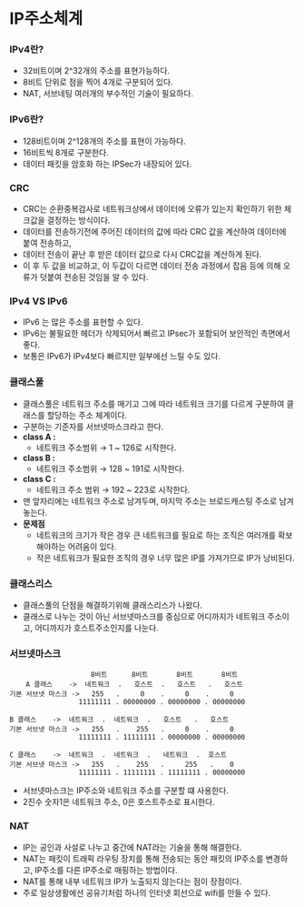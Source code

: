 # IP주소체계

### IPv4란?

- 32비트이며 2^32개의 주소를 표현가능하다.
- 8비트 단위로 점을 찍어 4개로 구분되어 있다.
- NAT, 서브네팅 여러개의 부수적인 기술이 필요하다.

### IPv6란?

- 128비트이며 2^128개의 주소를 표현이 가능하다.
- 16비트씩 8개로 구분한다.
- 데이터 패킷을 암호화 하는 IPSec가 내장되어 있다.

### CRC

- CRC는 순환중복검사로 네트워크상에서 데이터에 오류가 있는지 확인하기 위한 체크값을 결정하는 방식이다.
- 데이터를 전송하기전에 주어진 데이터의 값에 따라 CRC 값을 계산하여 데이터에 붙여 전송하고,
- 데이터 전송이 끝난 후 받은 데이터 값으로 다시 CRC값을 계산하게 된다.
- 이 후 두 값을 비교하고, 이 두값이 다르면 데이터 전송 과정에서 잡음 등에 의해 오류가 덧붙여 전송된 것임을 알 수 있다.

### IPv4  VS  IPv6

- IPv6 는 많은 주소를 표현할 수 있다.
- IPv6는 불필요한 헤더가 삭제되어서 빠르고 IPsec가 포함되어 보안적인 측면에서 좋다.
- 보통은 IPv6가 IPv4보다 빠르지만 일부에선 느릴 수도 있다.

### 클래스풀

- 클래스풀은 네트워크 주소를 매기고 그에 따라 네트워크 크기를 다르게 구분하여 클래스를 할당하는 주소 체계이다.
- 구분하는 기준자를 서브넷마스크라고 한다.
- **class A :**
    - 네트워크 주소범위 → 1 ~ 126로 시작한다.
- **class B :**
    - 네트워크 주소범위 → 128 ~ 191로 시작한다.
- **class C :**
    - 네트워크 주소 범위 → 192 ~ 223로 시작한다.
- 맨 앞자리에는 네트워크 주소로 남겨두며, 마지막 주소는 브로드캐스팅 주소로 남겨놓는다.
- **문제점**
    - 네트워크의 크기가 작은 경우 큰 네트워크를 필요로 하는 조직은 여러개를 확보해야하는 어려움이 있다.
    - 작은 네트워크가 필요한 조직의 경우 너무 많은 IP를 가져가므로 IP가 낭비된다.

### 클래스리스

- 클래스풀의 단점을 해결하기위해 클래스리스가 나왔다.
- 클래스로 나누는 것이 아닌 서브넷마스크를 중심으로 어디까지가 네트워크 주소이고, 어디까지가 호스트주소인지를 나눈다.

### 서브넷마스크

```
                    8비트      8비트       8비트       8비트
    A 클래스    ->  네트워크  .   호스트  .   호스트   .   호스트
기본 서브넷 마스크 ->   255   .     0    .     0    .     0
                 11111111 . 00000000 . 00000000 . 00000000    

B 클래스    ->  네트워크  .  네트워크  .   호스트   .   호스트
기본 서브넷 마스크 ->   255   .    255   .     0    .     0
                 11111111 . 11111111 . 00000000 . 00000000    

C 클래스    ->  네트워크  .  네트워크  .   네트워크  .  호스트
기본 서브넷 마스크 ->   255   .    255   .     255   .    0
                 11111111 . 11111111 . 11111111 . 00000000
```

- 서브넷마스크는 IP주소와 네트워크 주소를 구분할 떄 사용한다.
- 2진수 숫자1은 네트워크 주소, 0은 호스트주소로 표시한다.

### NAT

- IP는 공인과 사설로 나누고 중간에 NAT라는 기술을 통해 해결한다.
- NAT는 패킷이 트래픽 라우팅 장치를 통해 전송되는 동안 패킷의 IP주소를 변경하고, IP주소를 다른 IP주소로 매핑하는 방법이다.
- NAT를 통해 내부 네트워크 IP가 노출되지 않는다는 점이 장점이다.
- 주로 일상생활에선 공유기처럼 하나의 인터넷 회선으로 wifi를 만들 수 있다.

